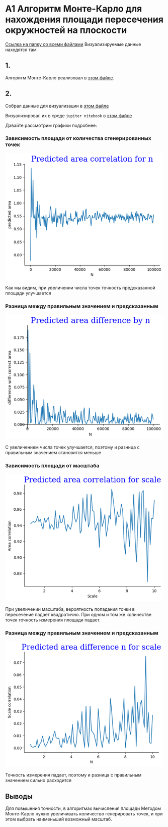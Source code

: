 # A1 Алгоритм Монте-Карло для нахождения площади пересечения окружностей на плоскости

[Ccылка на папку со всеми файлами](https://github.com/Babushkin05/HSE_SE_ALGO/tree/main/BDZ3/A1) Визуализируемые данные находятся там

## 1.
Алгоритм Монте-Карло реализовал в [этом файле](https://github.com/Babushkin05/HSE_SE_ALGO/blob/main/BDZ3/A1/A1i.cpp).

## 2.

Собрал данные для визуализации в [этом файле](https://github.com/Babushkin05/HSE_SE_ALGO/blob/main/BDZ3/A1/A1benchmark.cpp)

Визуализировал их в среде ```jupiter nitebook``` в [этом файле](https://github.com/Babushkin05/HSE_SE_ALGO/blob/main/BDZ3/A1/visualize.ipynb)

Давайте рассмотрим графики подробнее:

### Зависимость площади от количества сгенерированных точек
![alt text](assets/predicted_area_for_n.png)

Как мы видим, при увеличении числа точек точность предсказанной площади улучшается

### Разница между правильным значением и предсказанным
![alt text](assets/predicted_area_difference_for_n.png)

С увеличением числа точек улучшается, поэтому и разница с правильным значением становится меньше

### Зависимость площади от масштаба
![alt text](assets/predicted_area_for_scale.png)

При увеличении масштаба, вероятность попадания точки в пересечение падает квадратично. При одном и том же количестве точек точность измерения площади падает.

### Разница между правильным значением и предсказанным

![alt text](assets/predicted_area_difference_for_scale.png)

Точность измерения падает, поэтому и разница с правильным значением сильно расходится

## Выводы

Для повышения точности, в алгоритмах вычисления площади Методом Монте-Карло нужно увеличивать количество генерировать точек, и при этом выбрать наименьший возможный масштаб.